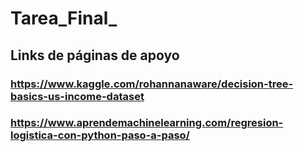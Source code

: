 # Tarea_Final_

## Links de páginas de apoyo
### https://www.kaggle.com/rohannanaware/decision-tree-basics-us-income-dataset
### https://www.aprendemachinelearning.com/regresion-logistica-con-python-paso-a-paso/
